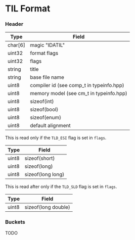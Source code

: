 # TIL Format
### Header
| Type | Field |
|------|-------|
| char[6] | magic "IDATIL"|
| uint32 | format flags|
| uint32 | flags|
| string | title|
| string | base file name|
| uint8 | compiler id (see comp_t in typeinfo.hpp)|
| uint8 | memory model (see cm_t in typeinfo.hpp)|
| uint8 | sizeof(int)|
| uint8 | sizeof(bool)|
| uint8 | sizeof(enum)|
| uint8 | default alignment|

This is read only if the `TLD_ESI` flag is set in `flags`.

| Type | Field |
|------|-------|
| uint8 | sizeof(short) |
| uint8 | sizeof(long) |
| uint8 | sizeof(long long) |

This is read after only if the `TLD_SLD` flag is set in `flags`.

| Type | Field |
|------|-------|
| uint8 | sizeof(long double) |

### Buckets
TODO